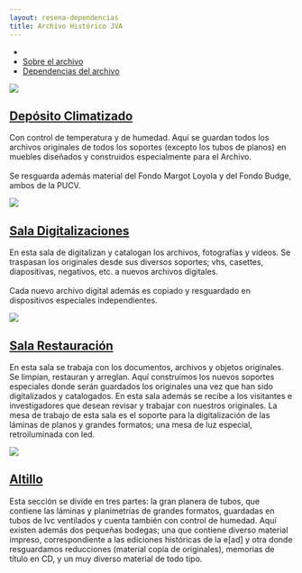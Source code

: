 ```yaml
---
layout: resena-dependencias
title: Archivo Histórico JVA
---
```

<div class='contenedor-sin-relleno'>
    <div class='fila'>
        <div class='col-lg-12 oculto-xs'>
            <ul id='breadcrumb'>
                <li><a href='pags/home'><i class="icn icn-hogar-lig icn-md"></i></a></li>
                <li><a href='pags/sobre_el_archivo'> Sobre el archivo</a></li>
                <li><a href='pags/resena-dependencias'> Dependencias del archivo</a></li>
            </ul>
        </div>
    </div>
</div>
<div class="wrap">
    <div class='col-lg-3 col-md-3 col-sm-6 col-xs-12'>
        <div class='cont-destacados'>
            <div class='prev-imagen'>
                <img class='img-descripcion' src='{{ site.baseurl }}/img/img-archivo/deposito-archivo.jpg'>
            </div>
            <div class='datos-docente listado'>
                <h2><a href='#'>Depósito Climatizado</a></h2>
            </div>
            <p class='extracto-descriptivo'>Con control de temperatura y de humedad. Aquí se guardan todos los archivos originales de todos los soportes (excepto los tubos de planos) en muebles diseñados y construidos especialmente para el Archivo. </br> 
            </br> Se resguarda además material del Fondo Margot Loyola y del Fondo Budge, ambos de la PUCV.</p>
        </div>
    </div>
    <div class='col-lg-3 col-md-3 col-sm-6 col-xs-12'>
        <div class='cont-destacados'>
            <div class='prev-imagen'>
                <img class='img-descripcion' src='{{ site.baseurl }}/img/img-archivo/digitalizaciones.jpg'>
            </div>
            <div class='datos-docente listado'>
                <h2><a href='#'>Sala Digitalizaciones</a></h2>
            </div>
            <p class='extracto-descriptivo'> En esta sala de digitalizan y catalogan los archivos, fotografías y vídeos. Se traspasan los originales desde sus diversos soportes; vhs, casettes, diapositivas, negativos, etc. a nuevos archivos digitales. 
            </br>
            </br>Cada nuevo archivo digital además es copiado y resguardado en dispositivos especiales independientes.</p>
        </div>
    </div>
    <div class='col-lg-3 col-md-3 col-sm-6 col-xs-12'>
        <div class='cont-destacados'>
            <div class='prev-imagen'>
                <img class='img-descripcion' src='{{ site.baseurl }}/img/img-archivo/sala-restauracion.jpg'>
            </div>
            <div class='datos-docente listado'>
                <h2><a href='#'>Sala Restauración</a></h2>
            </div>
            <p class='extracto-descriptivo'>En esta sala se trabaja con los documentos, archivos y objetos originales. Se limpian, restauran y arreglan. Aquí construimos los nuevos soportes especiales donde serán guardados los originales una vez que han sido digitalizados y catalogados. En esta sala además se recibe a los visitantes e investigadores que desean revisar y trabajar con nuestros originales. La mesa de trabajo de esta sala es el soporte para la digitalización de las láminas de planos y grandes formatos; una mesa de luz especial, retroiluminada con led.</p>
        </div>
    </div>
    <div class='col-lg-3 col-md-3 col-sm-6 col-xs-12'>
        <div class='cont-destacados'>
            <div class='prev-imagen'>
                <img class='img-descripcion' src='{{ site.baseurl }}/img/img-archivo/altillo.jpg'>
            </div>
            <div class='datos-docente listado'>
                <h2><a href='#'>Altillo</a></h2>
            </div>
            <p class='extracto-descriptivo'>Esta sección se divide en tres partes: la gran planera de tubos, que contiene las láminas y planimetrías de grandes formatos, guardadas en tubos de lvc ventilados y cuenta también con control de humedad. Aquí existen además dos pequeñas bodegas; una que contiene diverso material impreso, correspondiente a las ediciones históricas de la e[ad] y otra donde resguardamos reducciones (material copia de originales), memorias de título en CD, y un muy diverso material de todo tipo.</p>
        </div>
    </div>
</div>
</div> 